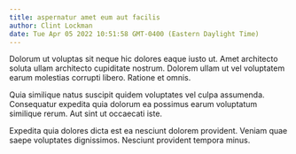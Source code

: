```yaml
---
title: aspernatur amet eum aut facilis
author: Clint Lockman
date: Tue Apr 05 2022 10:51:58 GMT-0400 (Eastern Daylight Time)
---
```

Dolorum ut voluptas sit neque hic dolores eaque iusto ut. Amet architecto soluta ullam architecto cupiditate nostrum. Dolorem ullam ut vel voluptatem earum molestias corrupti libero. Ratione et omnis.

 Quia similique natus suscipit quidem voluptates vel culpa assumenda. Consequatur expedita quia dolorum ea possimus earum voluptatum similique rerum. Aut sint ut occaecati iste.

 Expedita quia dolores dicta est ea nesciunt dolorem provident. Veniam quae saepe voluptates dignissimos. Nesciunt provident tempora minus.